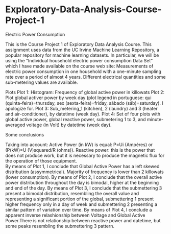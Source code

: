 # Exploratory-Data-Analysis-Course-Project-1
Electric Power Consumption 

This is the Course Project 1 of Exploratory Data Analysis Course. This assignment uses data from the UC Irvine Machine Learning Repository, a popular repository for machine learning datasets. In particular, we will be using the “Individual household electric power consumption Data Set” which I have made available on the course web site: Measurements of electric power consumption in one household with a one-minute sampling rate over a period of almost 4 years. Different electrical quantities and some sub-metering values are available. 

Plots
Plot 1: Histogram: Frequency of global active power in killowats
Plot 2: Plot global activer power by week day (plot legend in portuguese: qui (quinta-feira)=thursday, sex (sexta-feira)=friday, sábado (sáb)=saturday). I apologize for.
Plot 3: Sub_metering_1 (kitchen), 2 (laundry) and 3 (heater and air-conditioner), by datetime (week day).
Plot 4: Set of four plots with global active power, global reactive power, submetering 1 to 3, and minute-averaged voltage (in Volt) by datetime (week day).

Some conclusions

Taking into account: Active Power (in kW) is equal: P=Ui (Ampères) or (P(kW)=U (V)squared/R (ohms)).
Reactive power: this is the power that does not produce work, but it is necessary to produce the magnetic flux for the operation of those equipment.  
By means of Plot 1, I conclude that Global Active Power has a left skewed distribution (assymmetrical). Majority of frequency is lower than 2 killowats (lower consumption).
By means of Plot 2, I conclude that the overall active power distribution throughout the day is bimodal, higher at the beginning and end of the day.
By means of Plot 3, I conclude that the submettering 3 present a bimodal distribution, resembling the overall value and representing a significant portion of the global, submettering 1 present higher frequency only in a day of week and submettering 2 presenting a similar pattern of variation over time.
By means of Plot 4, I conclude a apparent inverse relashionship between Voltage and Global Active Power.There is not relationship between reactive power and datetime, but some peaks resembling the submettering 3 pattern.
